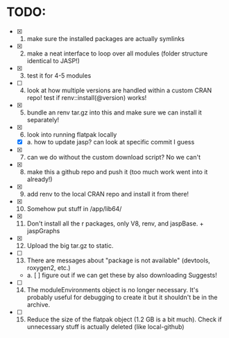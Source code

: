 # TODO:

- [x] 1. make sure the installed packages are actually symlinks
- [x] 2. make a neat interface to loop over all modules (folder structure identical to JASP!)
- [x] 3. test it for 4-5 modules
- [ ] 4. look at how multiple versions are handled within a custom CRAN repo! test if renv::install(@version) works!
- [x] 5. bundle an renv tar.gz into this and make sure we can install it separately!

- [x] 6. look into running flatpak locally
  - [x] a. how to update jasp? can look at specific commit I guess

- [x] 7. can we do without the custom download script? No we can't
- [x] 8. make this a github repo and push it (too much work went into it already!)
- [x] 9. add renv to the local CRAN repo and install it from there!

- [x] 10. Somehow put stuff in /app/lib64/
- [x] 11. Don't install all the r packages, only V8, renv, and jaspBase. + jaspGraphs

- [x] 12. Upload the big tar.gz to static.

- [ ] 13. There are messages about "package is not available" (devtools, roxygen2, etc.)
  - a. [ ] figure out if we can get these by also downloading Suggests!

- [ ] 14. The moduleEnvironments object is no longer necessary. It's probably useful for debugging to create it but it shouldn't be in the archive.

- [ ] 15. Reduce the size of the flatpak object (1.2 GB is a bit much). Check if unnecessary stuff is actually deleted (like local-github)
